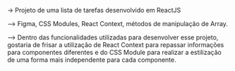  -> Projeto de uma lista de tarefas desenvolvido em ReactJS
 
 --> Figma, CSS Modules, React Context, métodos de manipulação de Array.

 --> Dentro das funcionalidades utilizadas para desenvolver esse projeto,
    gostaria de frisar a utilização de React Context para repassar informações para
    componentes diferentes e do CSS Module para realizar a estilização de uma forma
    mais independente para cada componente.